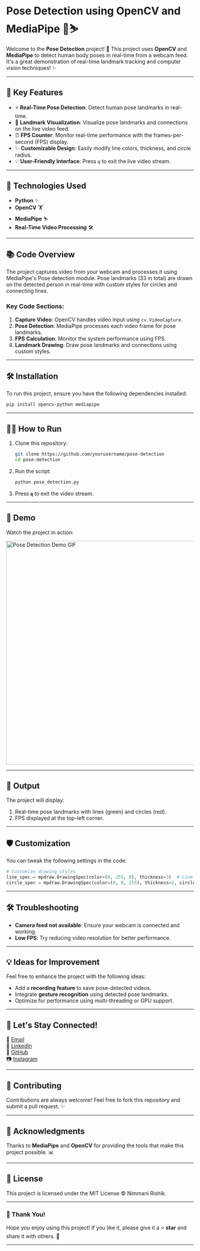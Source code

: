 # Pose Detection using OpenCV and MediaPipe 💃⛷

Welcome to the **Pose Detection** project! 📏 This project uses **OpenCV** and **MediaPipe** to detect human body poses in real-time from a webcam feed. It's a great demonstration of real-time landmark tracking and computer vision techniques! ✨

---

## 🌟 Key Features
- ⚡ **Real-Time Pose Detection**: Detect human pose landmarks in real-time.
- 🌿 **Landmark Visualization**: Visualize pose landmarks and connections on the live video feed.
- ⏰ **FPS Counter**: Monitor real-time performance with the frames-per-second (FPS) display.
- ✨ **Customizable Design**: Easily modify line colors, thickness, and circle radius.
- 💡 **User-Friendly Interface**: Press `q` to exit the live video stream.

---

## 🔧 Technologies Used

- **Python** ✨
- **OpenCV** 🏋️
- **MediaPipe** ⛷
- **Real-Time Video Processing** 🛠️

---

## 📚 Code Overview

The project captures video from your webcam and processes it using MediaPipe's Pose detection module. Pose landmarks (33 in total) are drawn on the detected person in real-time with custom styles for circles and connecting lines.

### Key Code Sections:
1. **Capture Video**: OpenCV handles video input using `cv.VideoCapture`.
2. **Pose Detection**: MediaPipe processes each video frame for pose landmarks.
3. **FPS Calculation**: Monitor the system performance using FPS.
4. **Landmark Drawing**: Draw pose landmarks and connections using custom styles.

---

## 🛠️ Installation

To run this project, ensure you have the following dependencies installed:

```bash
pip install opencv-python mediapipe
```

---

## 👨‍💻 How to Run

1. Clone this repository:
   ```bash
   git clone https://github.com/yourusername/pose-detection
   cd pose-detection
   ```
2. Run the script:
   ```bash
   python pose_detection.py
   ```
3. Press **`q`** to exit the video stream.

---

## 🎥 Demo

Watch the project in action:

<img src="https://via.placeholder.com/600x300.png?text=Pose+Detection+Demo" alt="Pose Detection Demo GIF" width="600px" />

---

## 🎉 Output

The project will display:
1. Real-time pose landmarks with lines (green) and circles (red).
2. FPS displayed at the top-left corner.

---

## 🛡 Customization

You can tweak the following settings in the code:

```python
# Customize drawing styles
line_spec = mpdraw.DrawingSpec(color=(0, 255, 0), thickness=3)  # Line color: Green
circle_spec = mpdraw.DrawingSpec(color=(0, 0, 255), thickness=2, circle_radius=5)  # Circle color: Red
```

---

## 🛠️ Troubleshooting

- **Camera feed not available**: Ensure your webcam is connected and working.
- **Low FPS**: Try reducing video resolution for better performance.

---

## 💡 Ideas for Improvement
Feel free to enhance the project with the following ideas:
- Add a **recording feature** to save pose-detected videos.
- Integrate **gesture recognition** using detected pose landmarks.
- Optimize for performance using multi-threading or GPU support.

---

## 📢 Let's Stay Connected!

📧 [Email](mailto:nimmanirishik@gmail.com)  
🔗 [LinkedIn](https://linkedin.com/in/nimmani-rishik-66b632287)  
🐝 [GitHub](https://github.com/yourusername)  
📷 [Instagram](https://instagram.com/rishik_3142)

---

## 💪 Contributing

Contributions are always welcome! Feel free to fork this repository and submit a pull request. ✨

---

## 🌟 Acknowledgments

Thanks to **MediaPipe** and **OpenCV** for providing the tools that make this project possible. 📊

---

## 📜 License

This project is licensed under the MIT License © Nimmani Rishik.

---

### 👋 Thank You!

Hope you enjoy using this project! If you like it, please give it a ⭐ **star** and share it with others. 💙

---

